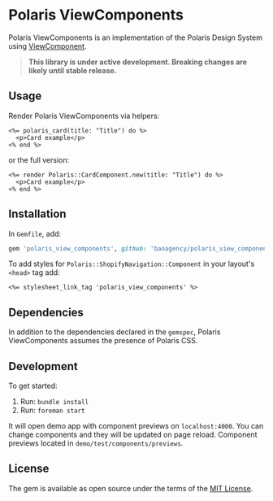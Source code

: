# Polaris ViewComponents

Polaris ViewComponents is an implementation of the Polaris Design System using [ViewComponent](https://github.com/github/view_component).

> **This library is under active development. Breaking changes are likely until stable release.**

## Usage

Render Polaris ViewComponents via helpers:

```erb
<%= polaris_card(title: "Title") do %>
  <p>Card example</p>
<% end %>
```

or the full version:

```erb
<%= render Polaris::CardComponent.new(title: "Title") do %>
  <p>Card example</p>
<% end %>
```

## Installation

In `Gemfile`, add:
```ruby
gem 'polaris_view_components', github: 'baoagency/polaris_view_components'
```

To add styles for `Polaris::ShopifyNavigation::Component` in your layout's `<head>` tag add:
```erb
<%= stylesheet_link_tag 'polaris_view_components' %>
```

## Dependencies

In addition to the dependencies declared in the `gemspec`, Polaris ViewComponents assumes the presence of Polaris CSS.

## Development

To get started:

1. Run: `bundle install`
2. Run: `foreman start`

It will open demo app with component previews on `localhost:4000`. You can change components and they will be updated on page reload. Component previews located in `demo/test/components/previews`.

## License

The gem is available as open source under the terms of the [MIT License](https://opensource.org/licenses/MIT).
